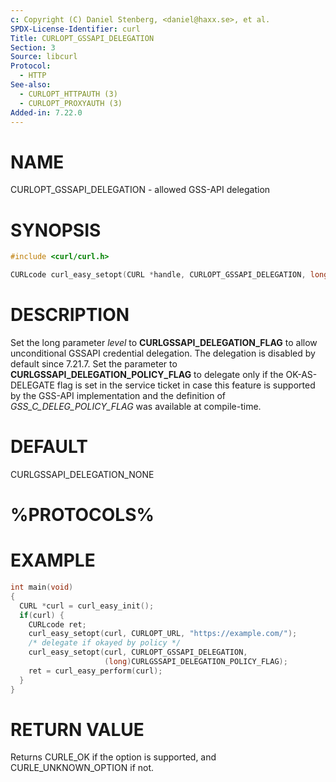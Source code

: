 ```yaml
---
c: Copyright (C) Daniel Stenberg, <daniel@haxx.se>, et al.
SPDX-License-Identifier: curl
Title: CURLOPT_GSSAPI_DELEGATION
Section: 3
Source: libcurl
Protocol:
  - HTTP
See-also:
  - CURLOPT_HTTPAUTH (3)
  - CURLOPT_PROXYAUTH (3)
Added-in: 7.22.0
---
```


# NAME

CURLOPT_GSSAPI_DELEGATION - allowed GSS-API delegation

# SYNOPSIS

~~~c
#include <curl/curl.h>

CURLcode curl_easy_setopt(CURL *handle, CURLOPT_GSSAPI_DELEGATION, long level);
~~~

# DESCRIPTION

Set the long parameter *level* to **CURLGSSAPI_DELEGATION_FLAG** to allow
unconditional GSSAPI credential delegation. The delegation is disabled by
default since 7.21.7. Set the parameter to
**CURLGSSAPI_DELEGATION_POLICY_FLAG** to delegate only if the OK-AS-DELEGATE
flag is set in the service ticket in case this feature is supported by the
GSS-API implementation and the definition of *GSS_C_DELEG_POLICY_FLAG* was
available at compile-time.

# DEFAULT

CURLGSSAPI_DELEGATION_NONE

# %PROTOCOLS%

# EXAMPLE

~~~c
int main(void)
{
  CURL *curl = curl_easy_init();
  if(curl) {
    CURLcode ret;
    curl_easy_setopt(curl, CURLOPT_URL, "https://example.com/");
    /* delegate if okayed by policy */
    curl_easy_setopt(curl, CURLOPT_GSSAPI_DELEGATION,
                     (long)CURLGSSAPI_DELEGATION_POLICY_FLAG);
    ret = curl_easy_perform(curl);
  }
}
~~~

# RETURN VALUE

Returns CURLE_OK if the option is supported, and CURLE_UNKNOWN_OPTION if not.
